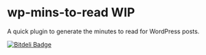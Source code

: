 wp-mins-to-read WIP
===============

A quick plugin to generate the minutes to read for WordPress posts.


[![Bitdeli Badge](https://d2weczhvl823v0.cloudfront.net/twittem/wp-mins-to-read/trend.png)](https://bitdeli.com/free "Bitdeli Badge")

